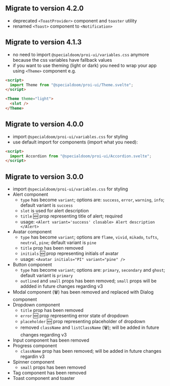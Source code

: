 ## Migrate to version 4.2.0

- deprecated `<ToastProvider>` component and `toaster` utility
- renamed `<Toast>` component to `<Notification>`

## Migrate to version 4.1.3

- no need to import `@specialdoom/proi-ui/variables.css` anymore because the css variables
  have fallback values
- if you want to use theming (light or dark) you need to wrap your app using `<Theme>`
  component e.g.

```html
<script>
  import Theme from "@specialdoom/proi-ui/Theme.svelte";
</script>

<Theme theme="light">
  <slot />
</Theme>
```

## Migrate to version 4.0.0

- import `@specialdoom/proi-ui/variables.css` for styling
- use default import for components (import what you need):

```html
<script>
  import Accordion from "@specialdoom/proi-ui/Accordion.svelte";
</script>
```

## Migrate to version 3.0.0

- import `@specialdoom/proi-ui/variables.css` for styling
- Alert component
  - `type` has become `variant`; options are: `success`, `error`, `warning`, `info`;
    default variant is `success`
  - `slot` is used for alert description
  - `title` :new: prop representing title of alert; required
  - usage: `<Alert variant='success' closable> Alert description </Alert>`
- Avatar component
  - `type` has become `variant`; options are `flame`, `vivid`, `mikado`, `tufts`,
    `neutral`, `pine`; default variant is `pine`
  - `title` prop has been removed
  - `initials` :new: prop representing initials of avatar
  - usage: `<Avatar initials="PI" variant="pine" />`
- Button component
  - `type` has become `variant`; options are: `primary`, `secondary` and `ghost`; default
    variant is `primary`
  - `outlined` and `small` props has been removed; `small` props will be addded in future
    changes regarding v3
- Modal component (:wastebasket:) has been removed and replaced with Dialog component
- Dropdown component
  - `title` prop has been removed
  - `error` :new: prop representing error state of dropdown
  - `placeholder` :new: prop representing placeholder of dropdown
  - removed `className` and `listClassName` (:wastebasket:); will be added in future
    changes regarding v3
- Input component has been removed
- Progress component
  - `className` prop has been removed; will be added in future changes regardin v3
- Spinner component
  - `small` props has been removed
- Tag component has been removed
- Toast component and toaster
